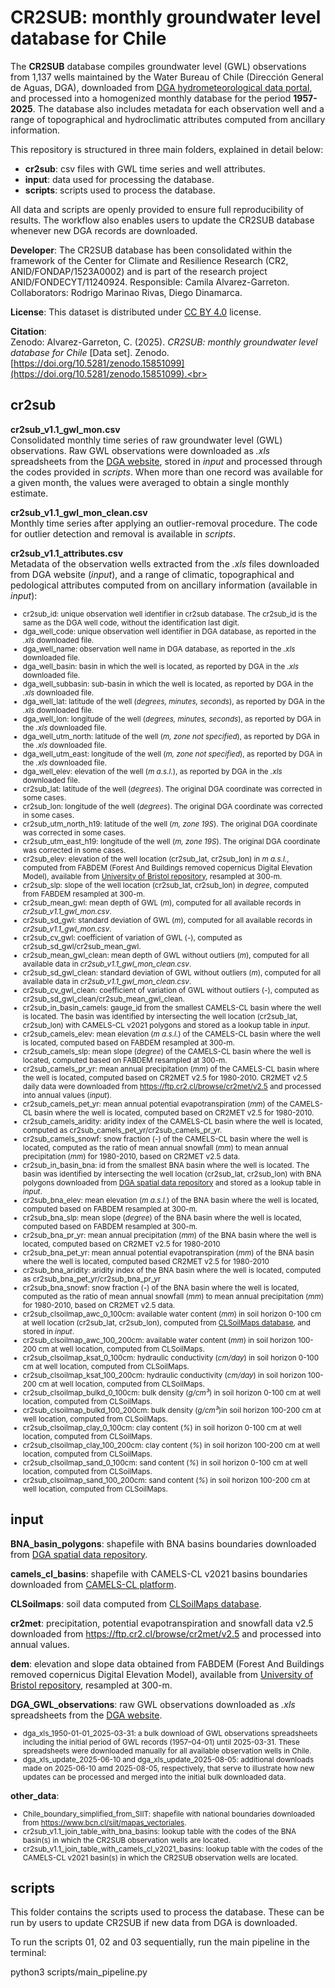 # CR2SUB: monthly groundwater level database for Chile

The **CR2SUB** database compiles groundwater level (GWL) observations from 1,137 wells maintained by the Water Bureau of Chile (Dirección General de Aguas, DGA), downloaded from [DGA hydrometeorological data portal](https://snia.mop.gob.cl/BNAConsultas/reportes), and processed into a homogenized monthly database for the period **1957-2025**. The database also includes metadata for each observation well and a range of topographical and hydroclimatic attributes computed from ancillary information.  

This repository is structured in three main folders, explained in detail below: 
- **cr2sub**: csv files with GWL time series and well attributes.
- **input**: data used for processing the database.
- **scripts**: scripts used to process the database.

All data and scripts are openly provided to ensure full reproducibility of results. The workflow also enables users to update the CR2SUB database whenever new DGA records are downloaded. 

**Developer**: The CR2SUB database has been consolidated within the framework of the Center for Climate and Resilience Research (CR2, ANID/FONDAP/1523A0002) and is part of the research project ANID/FONDECYT/11240924. Responsible: Camila Alvarez-Garreton. Collaborators: Rodrigo Marinao Rivas, Diego Dinamarca.

**License**: This dataset is distributed under [CC BY 4.0](https://creativecommons.org/licenses/by/4.0/) license. 

 **Citation**:  
Zenodo: Alvarez-Garreton, C. (2025). *CR2SUB: monthly groundwater level database for Chile* [Data set]. Zenodo. [https://doi.org/10.5281/zenodo.15851099](https://doi.org/10.5281/zenodo.15851099).<br>



## cr2sub

**cr2sub_v1.1_gwl_mon.csv**<br>
 Consolidated monthly time series of raw groundwater level (GWL) observations. Raw GWL observations were downloaded as _.xls_ spreadsheets from the [DGA website](https://snia.mop.gob.cl/BNAConsultas/reportes), stored in _input_ and processed through the codes provided in _scripts_. When more than one record was available for a given month, the values were averaged to obtain a single monthly estimate.

**cr2sub_v1.1_gwl_mon_clean.csv**<br>
 Monthly time series after applying an outlier-removal procedure. The code for outlier detection and removal is available in _scripts_.

**cr2sub_v1.1_attributes.csv**<br>
Metadata of the observation wells extracted from the _.xls_ files downloaded from DGA website (_input_), and a range of climatic, topographical and pedological attributes computed from on ancillary information (available in _input_):
<small>
- cr2sub_id: unique observation well identifier in cr2sub database. The cr2sub_id is the same as the DGA well code, without the identification last digit.<br>
- dga_well_code: unique observation well identifier in DGA database, as reported in the _.xls_ downloaded file.<br>
- dga_well_name: observation well name in DGA database, as reported in the _.xls_ downloaded file.<br>
- dga_well_basin: basin in which the well is located, as reported by DGA in the _.xls_ downloaded file.<br>
- dga_well_subbasin: sub-basin in which the well is located, as reported by DGA in the _.xls_ downloaded file.<br>
- dga_well_lat: latitude of the well (_degrees, minutes, seconds_), as reported by DGA in the _.xls_ downloaded file.<br>
- dga_well_lon: longitude of the well (_degrees, minutes, seconds_), as reported by DGA in the _.xls_ downloaded file.<br>
- dga_well_utm_north: latitude of the well (_m, zone not specified_), as reported by DGA in the _.xls_ downloaded file.<br>
- dga_well_utm_east: longitude of the well (_m, zone not specified_), as reported by DGA in the _.xls_ downloaded file.<br>
- dga_well_elev: elevation of the well (_m a.s.l._), as reported by DGA in the _.xls_ downloaded file.<br>
- cr2sub_lat: latitude of the well (_degrees_). The original DGA coordinate was corrected in some cases.<br> 
- cr2sub_lon: longitude of the well (_degrees_). The original DGA coordinate was corrected in some cases.<br>  
- cr2sub_utm_north_h19: latitude of the well (_m, zone 19S_). The original DGA coordinate was corrected in some cases.<br>
- cr2sub_utm_east_h19: longitude of the well (_m, zone 19S_). The original DGA coordinate was corrected in some cases.<br>
- cr2sub_elev: elevation of the well location (cr2sub_lat, cr2sub_lon) in _m a.s.l._, computed from FABDEM (Forest And Buildings removed copernicus Digital Elevation Model), available from [University of Bristol repository](https://data.bris.ac.uk/data/dataset/s5hqmjcdj8yo2ibzi9b4ew3sn), resampled at 300-m.<br>	
- cr2sub_slp: slope of the well location (cr2sub_lat, cr2sub_lon) in _degree_, computed from FABDEM resampled at 300-m.<br>	
- cr2sub_mean_gwl: mean depth of GWL (_m_), computed for all available records in _cr2sub_v1.1_gwl_mon.csv_.<br>
- cr2sub_sd_gwl: standard deviation of GWL (_m_), computed for all available records in _cr2sub_v1.1_gwl_mon.csv_.<br>
- cr2sub_cv_gwl: coefficient of variation of GWL (_-_), computed as cr2sub_sd_gwl/cr2sub_mean_gwl.<br>
- cr2sub_mean_gwl_clean: mean depth of GWL without outliers (_m_), computed for all available data in _cr2sub_v1.1_gwl_mon_clean.csv_.<br>
- cr2sub_sd_gwl_clean: standard deviation of GWL without outliers (_m_), computed for all available data in _cr2sub_v1.1_gwl_mon_clean.csv_.<br>	
- cr2sub_cv_gwl_clean: coefficient of variation of GWL without outliers (_-_), computed as cr2sub_sd_gwl_clean/cr2sub_mean_gwl_clean.<br>	
- cr2sub_in_basin_camels: gauge_id from the smallest CAMELS-CL basin where the well is located. The basin was identified by intersecting the well location (cr2sub_lat, cr2sub_lon) with CAMELS-CL v2021 polygons and stored as a lookup table in _input_.<br>  
- cr2sub_camels_elev: mean elevation (_m a.s.l._) of the CAMELS-CL basin where the well is located, computed based on FABDEM resampled at 300-m.<br>  
- cr2sub_camels_slp: mean slope (_degree_) of the CAMELS-CL basin where the well is located, computed based on FABDEM resampled at 300-m.<br>  
- cr2sub_camels_pr_yr: mean annual precipitation (_mm_) of the CAMELS-CL basin where the well is located, computed based on CR2MET v2.5 for 1980-2010. CR2MET v2.5 daily data were downloaded from https://ftp.cr2.cl/browse/cr2met/v2.5 and processed into annual values (_input_).<br>  
- cr2sub_camels_pet_yr: mean annual potential evapotranspiration (_mm_) of the CAMELS-CL basin where the well is located, computed based on CR2MET v2.5 for 1980-2010.<br>  
- cr2sub_camels_aridity: aridity index of the CAMELS-CL basin where the well is located, computed as cr2sub_camels_pet_yr/cr2sub_camels_pr_yr.<br>  
- cr2sub_camels_snowf: snow fraction (_-_) of the CAMELS-CL basin where the well is located, computed as the ratio of mean annual snowfall (_mm_) to mean annual precipitation (_mm_) for 1980-2010, based on CR2MET v2.5 data.<br>  
- cr2sub_in_basin_bna: id from the smallest BNA basin where the well is located. The basin was identified by intersecting the well location (cr2sub_lat, cr2sub_lon) with BNA polygons downloaded from [DGA spatial data repository](https://dga.mop.gob.cl/mapoteca-digital/) and stored as a lookup table in _input_.<br>  
- cr2sub_bna_elev: mean elevation (_m a.s.l._) of the BNA basin where the well is located, computed based on FABDEM resampled at 300-m.<br>  
- cr2sub_bna_slp: mean slope (_degree_) of the BNA basin where the well is located, computed based on FABDEM resampled at 300-m.<br>  
- cr2sub_bna_pr_yr: mean annual precipitation (_mm_) of the BNA basin where the well is located, computed based on CR2MET v2.5 for 1980-2010<br>	
- cr2sub_bna_pet_yr: mean annual potential evapotranspiration (_mm_) of the BNA basin where the well is located, computed based CR2MET v2.5 for 1980-2010<br>  
- cr2sub_bna_aridity: aridity index of the BNA basin where the well is located, computed as cr2sub_bna_pet_yr/cr2sub_bna_pr_yr<br>  	
- cr2sub_bna_snowf: snow fraction (_-_) of the BNA basin where the well is located, computed as the ratio of mean annual snowfall (_mm_) to mean annual precipitation (_mm_) for 1980-2010, based on CR2MET v2.5 data.<br>  
- cr2sub_clsoilmap_awc_0_100cm: available water content (_mm_) in soil horizon 0-100 cm at well location (cr2sub_lat, cr2sub_lon), computed from [CLSoilMaps database](https://www.nature.com/articles/s41597-023-02536-x), and stored in _input_. <br> 
- cr2sub_clsoilmap_awc_100_200cm: available water content (_mm_) in soil horizon 100-200 cm at well location, computed from CLSoilMaps. <br>  
- cr2sub_clsoilmap_ksat_0_100cm: hydraulic conductivity (_cm/day_) in soil horizon 0-100 cm at well location, computed from CLSoilMaps. <br>  
- cr2sub_clsoilmap_ksat_100_200cm: hydraulic conductivity (_cm/day_) in soil horizon 100-200 cm at well location, computed from CLSoilMaps. <br>  
- cr2sub_clsoilmap_bulkd_0_100cm: bulk density (_g/cm³_) in soil horizon 0-100 cm at well location, computed from CLSoilMaps. <br>  
- cr2sub_clsoilmap_bulkd_100_200cm: bulk density (_g/cm³_)in soil horizon 100-200 cm at well location, computed from CLSoilMaps. <br>  
- cr2sub_clsoilmap_clay_0_100cm: clay content (_%_) in soil horizon 0-100 cm at well location, computed from CLSoilMaps. <br>   
- cr2sub_clsoilmap_clay_100_200cm: clay content (_%_) in soil horizon 100-200 cm at well location, computed from CLSoilMaps. <br>  
- cr2sub_clsoilmap_sand_0_100cm: sand content (_%_) in soil horizon 0-100 cm at well location, computed from CLSoilMaps. <br>   
- cr2sub_clsoilmap_sand_100_200cm: sand content (_%_) in soil horizon 100-200 cm at well location, computed from CLSoilMaps. <br>  
</small>

## input
**BNA_basin_polygons**: shapefile with BNA basins boundaries downloaded from [DGA spatial data repository](https://dga.mop.gob.cl/mapoteca-digital/).<br>  

**camels_cl_basins**: shapefile with CAMELS-CL v2021 basins boundaries downloaded from [CAMELS-CL platform](https://www.camels.cr2.cl/).<br>  

**CLSoilmaps**: soil data computed from [CLSoilMaps database](https://www.nature.com/articles/s41597-023-02536-x). 

**cr2met**: precipitation, potential evapotranspiration and snowfall data v2.5 downloaded from https://ftp.cr2.cl/browse/cr2met/v2.5 and processed into annual values.

**dem**: elevation and slope data obtained from FABDEM (Forest And Buildings removed copernicus Digital Elevation Model), available from [University of Bristol repository](https://data.bris.ac.uk/data/dataset/s5hqmjcdj8yo2ibzi9b4ew3sn), resampled at 300-m.<br>

**DGA_GWL_observations**: raw GWL observations downloaded as _.xls_ spreadsheets from the [DGA website](https://snia.mop.gob.cl/BNAConsultas/reportes).
<small>
- dga_xls_1950-01-01_2025-03-31: a bulk download of GWL observations spreadsheets including the initial period of GWL records (1957–04-01) until 2025-03-31. These spreadsheets were downloaded manually for all available observation wells in Chile.
- dga_xls_update_2025-06-10 and dga_xls_update_2025-08-05: additional downloads made on 2025-06-10 amd 2025-08-05, respectively, that serve to illustrate how new updates can be processed and merged into the initial bulk downloaded data.
</small>

**other_data**:
<small>
- Chile_boundary_simplified_from_SIIT: shapefile with national boundaries downloaded from https://www.bcn.cl/siit/mapas_vectoriales. 
- cr2sub_v1.1_join_table_with_bna_basins: lookup table with the codes of the BNA basin(s) in which the CR2SUB observation wells are located.<br>  
- cr2sub_v1.1_join_table_with_camels_cl_v2021_basins: lookup table with the codes of the CAMELS-CL v2021 basin(s) in which the CR2SUB observation wells are located.<br>  
</small>

## scripts
This folder contains the scripts used to process the database. These can be run by users to update CR2SUB if new data from DGA is downloaded.

To run the scripts 01, 02 and 03 sequentially, run the main pipeline in the terminal:

python3 scripts/main_pipeline.py

<!-- **Python environment setup**: -->
<!-- Create a virtual environment and install dependencies: -->
<!-- - macOS/Linux:
    - `bash scripts/setup_env.sh`
- Manual commands (if preferred):
    - `python3 -m venv .venv`
    - `.venv/bin/python -m ensurepip --upgrade`
    - `.venv/bin/pip install -U pip`
    - `.venv/bin/pip install -r requirements.txt`
    - `.venv/bin/python -m ipykernel install --user --name cr2sub-py311 --display-name "Python (cr2sub)"`

In VS Code/Jupyter, select kernel: `.venv`. -->
